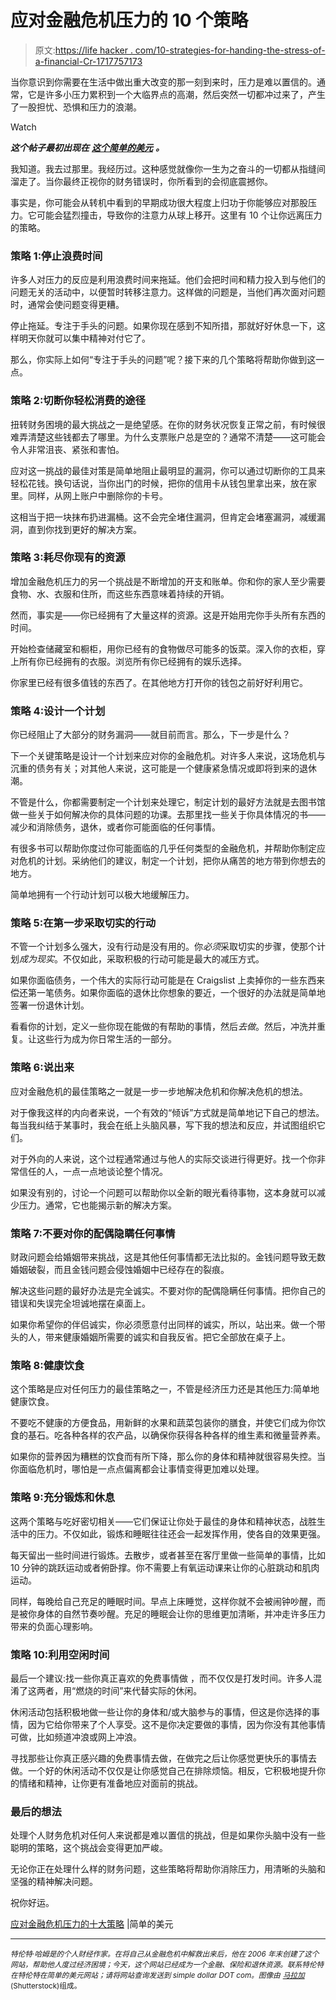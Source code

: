 # 应对金融危机压力的 10 个策略

> 原文:[https://life hacker . com/10-strategies-for-handing-the-stress-of-a-financial-Cr-1717757173](https://lifehacker.com/10-strategies-for-handling-the-stress-of-a-financial-cr-1717757173)

当你意识到你需要在生活中做出重大改变的那一刻到来时，压力是难以置信的。通常，它是许多小压力累积到一个大临界点的高潮，然后突然一切都冲过来了，产生了一股担忧、恐惧和压力的浪潮。

Watch

***这个帖子最初出现在*** [***这个简单的美元***](http://www.thesimpledollar.com/ten-strategies-for-handling-the-stress-of-a-financial-crisis/) ***。***

我知道。我去过那里。我经历过。这种感觉就像你一生为之奋斗的一切都从指缝间溜走了。当你最终正视你的财务错误时，你所看到的会彻底震撼你。

事实是，你可能会从转机中看到的早期成功很大程度上归功于你能够应对那股压力。它可能会猛烈撞击，导致你的注意力从球上移开。这里有 10 个让你远离压力的策略。

### 策略 1:停止浪费时间

许多人对压力的反应是利用浪费时间来拖延。他们会把时间和精力投入到与他们的问题无关的活动中，以便暂时转移注意力。这样做的问题是，当他们再次面对问题时，通常会使问题变得更糟。

停止拖延。专注于手头的问题。如果你现在感到不知所措，那就好好休息一下，这样明天你就可以集中精神对付它了。

那么，你实际上如何“专注于手头的问题”呢？接下来的几个策略将帮助你做到这一点。

### 策略 2:切断你轻松消费的途径

扭转财务困境的最大挑战之一是绝望感。在你的财务状况恢复正常之前，有时候很难弄清楚这些钱都去了哪里。为什么支票账户总是空的？通常不清楚——这可能会令人非常沮丧、紧张和害怕。

应对这一挑战的最佳对策是简单地阻止最明显的漏洞，你可以通过切断你的工具来轻松花钱。换句话说，当你出门的时候，把你的信用卡从钱包里拿出来，放在家里。同样，从网上账户中删除你的卡号。

这相当于把一块抹布扔进漏桶。这不会完全堵住漏洞，但肯定会堵塞漏洞，减缓漏洞，直到你找到更好的解决方案。

### 策略 3:耗尽你现有的资源

增加金融危机压力的另一个挑战是不断增加的开支和账单。你和你的家人至少需要食物、水、衣服和住所，而这些东西意味着持续的开销。

然而，事实是——你已经拥有了大量这样的资源。这是开始用完你手头所有东西的时间。

开始检查储藏室和橱柜，用你已经有的食物做尽可能多的饭菜。深入你的衣柜，穿上所有你已经拥有的衣服。浏览所有你已经拥有的娱乐选择。

你家里已经有很多值钱的东西了。在其他地方打开你的钱包之前好好利用它。

### 策略 4:设计一个计划

你已经阻止了大部分的财务漏洞——就目前而言。那么，下一步是什么？

下一个关键策略是设计一个计划来应对你的金融危机。对许多人来说，这场危机与沉重的债务有关；对其他人来说，这可能是一个健康紧急情况或即将到来的退休潮。

不管是什么，你都需要制定一个计划来处理它，制定计划的最好方法就是去图书馆做一些关于如何解决你的具体问题的功课。去那里找一些关于你具体情况的书——减少和消除债务，退休，或者你可能面临的任何事情。

有很多书可以帮助你度过你可能面临的几乎任何类型的金融危机，并帮助你制定应对危机的计划。采纳他们的建议，制定一个计划，把你从痛苦的地方带到你想去的地方。

简单地拥有一个行动计划可以极大地缓解压力。

### 策略 5:在第一步采取切实的行动

不管一个计划多么强大，没有行动是没有用的。你*必须*采取切实的步骤，使那个计划*成为现实*。不仅如此，采取积极的行动可能是最大的减压方式。

如果你面临债务，一个伟大的实际行动可能是在 Craigslist 上卖掉你的一些东西来偿还第一笔债务。如果你面临的退休比你想象的要近，一个很好的办法就是简单地签署一份退休计划。

看看你的计划，定义一些你现在能做的有帮助的事情，然后*去做*。然后，冲洗并重复。让这些行为成为你日常生活的一部分。

### 策略 6:说出来

应对金融危机的最佳策略之一就是一步一步地解决危机和你解决危机的想法。

对于像我这样的内向者来说，一个有效的“倾诉”方式就是简单地记下自己的想法。每当我纠结于某事时，我会在纸上头脑风暴，写下我的想法和反应，并试图组织它们。

对于外向的人来说，这个过程通常通过与他人的实际交谈进行得更好。找一个你非常信任的人，一点一点地谈论整个情况。

如果没有别的，讨论一个问题可以帮助你以全新的眼光看待事物，这本身就可以减少压力。通常，它也能揭示新的解决方案。

### 策略 7:不要对你的配偶隐瞒任何事情

财政问题会给婚姻带来挑战，这是其他任何事情都无法比拟的。金钱问题导致无数婚姻破裂，而且金钱问题会侵蚀婚姻中已经存在的裂痕。

解决这些问题的最好办法是完全诚实。不要对你的配偶隐瞒任何事情。把你自己的错误和失误完全坦诚地摆在桌面上。

如果你希望你的伴侣诚实，你必须愿意付出同样的诚实，所以，站出来。做一个带头的人，带来健康婚姻所需要的诚实和自我反省。把它全部放在桌子上。

### 策略 8:健康饮食

这个策略是应对任何压力的最佳策略之一，不管是经济压力还是其他压力:简单地健康饮食。

不要吃不健康的方便食品，用新鲜的水果和蔬菜包装你的膳食，并使它们成为你饮食的基石。吃各种各样的农产品，以确保你获得各种各样的维生素和微量营养素。

如果你的营养因为糟糕的饮食而有所下降，那么你的身体和精神就很容易失控。当你面临危机时，哪怕是一点点偏离都会让事情变得更加难以处理。

### 策略 9:充分锻炼和休息

这两个策略与吃好密切相关——它们保证让你处于最佳的身体和精神状态，战胜生活中的压力。不仅如此，锻炼和睡眠往往还会一起发挥作用，使各自的效果更强。

每天留出一些时间进行锻炼。去散步，或者甚至在客厅里做一些简单的事情，比如 10 分钟的跳跃运动或者俯卧撑。你不需要上有氧运动课来让你的心脏跳动和肌肉运动。

同样，每晚给自己充足的睡眠时间。早点上床睡觉，这样你就不会被闹钟吵醒，而是被你身体的自然节奏吵醒。充足的睡眠会让你的思维更加清晰，并冲走许多压力带来的负面心理影响。

### 策略 10:利用空闲时间

最后一个建议:找一些你真正喜欢的免费事情做 ，而不仅仅是打发时间。许多人混淆了这两者，用“燃烧的时间”来代替实际的休闲。

休闲活动包括积极地做一些让你的身体和/或大脑参与的事情，但这是你选择的事情，因为它给你带来了个人享受。这不是你决定要做的事情，因为你没有其他事情可做，比如频道冲浪或网上冲浪。

寻找那些让你真正感兴趣的免费事情去做，在做完之后让你感觉更快乐的事情去做。一个好的休闲活动不仅仅是让你感觉自己在排除烦恼。相反，它积极地提升你的情绪和精神，让你更有准备地应对面前的挑战。

### 最后的想法

处理个人财务危机对任何人来说都是难以置信的挑战，但是如果你头脑中没有一些聪明的策略，这个挑战会变得更加严峻。

无论你正在处理什么样的财务问题，这些策略将帮助你消除压力，用清晰的头脑和坚强的精神解决问题。

祝你好运。

[应对金融危机压力的十大策略](http://www.thesimpledollar.com/ten-strategies-for-handling-the-stress-of-a-financial-crisis/) |简单的美元

* * *

<small>*特伦特·哈姆是*</small>[<small></small>](http://www.thesimpledollar.com/)*<small>*的个人财经作家。在将自己从金融危机中解救出来后，他在 2006 年末创建了这个网站，帮助他人度过经济困境；今天，这个网站已经成为一个金融、保险和退休资源。联系特伦特在特伦特在简单的美元网站；请将网站查询发送到 simple dollar DOT com。图像由*</small> [<small>*马拉加*</small>](http://www.shutterstock.com/pic-215669083/stock-vector-desperate-for-money-flat-vector-illustration.html?src=Wp3lvB2YdX3LulQWqt12WQ-1-83)<small>*(Shutterstock)组成。*</small>*